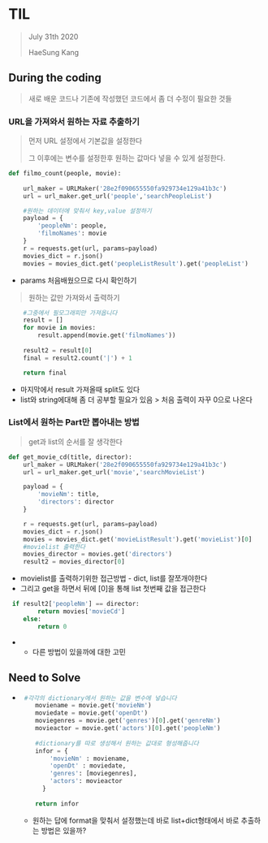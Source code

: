 # TIL

> July 31th 2020
>
> HaeSung Kang



## During the coding

> 새로 배운 코드나 기존에 작성했던 코드에서 좀 더 수정이 필요한 것들

### 

### URL을 가져와서 원하는 자료 추출하기

> 먼저 URL 설정에서 기본값을 설정한다 
>
> 그 이후에는 변수를 설정한후 원하는 값마다 넣을 수 있게 설정한다. 

```python
def filmo_count(people, movie):
    
    url_maker = URLMaker('28e2f090655550fa929734e129a41b3c')
    url = url_maker.get_url('people','searchPeopleList')

    #원하는 데이터에 맞춰서 key,value 설정하기
    payload = {
        'peopleNm': people,
        'filmoNames': movie
    }
    r = requests.get(url, params=payload)
    movies_dict = r.json()
    movies = movies_dict.get('peopleListResult').get('peopleList')
```

- params 처음배웠으므로 다시 확인하기

>원하는 값만 가져와서 출력하기 

```python
    #그중에서 필모그래피만 가져옵니다
    result = []
    for movie in movies:
        result.append(movie.get('filmoNames'))
   
    result2 = result[0]
    final = result2.count('|') + 1

    return final
```

- 마지막에서 result 가져올때  split도 있다
- list와 string에대해 좀 더 공부할 필요가 있음 > 처음 출력이 자꾸 0으로 나온다



### List에서 원하는 Part만 뽑아내는 방법

>get과 list의 순서를 잘 생각한다

```python
def get_movie_cd(title, director):
    url_maker = URLMaker('28e2f090655550fa929734e129a41b3c')
    url = url_maker.get_url('movie','searchMovieList')

    payload = {
        'movieNm': title,
        'directors': director
    }

    r = requests.get(url, params=payload)
    movies_dict = r.json()
    movies = movies_dict.get('movieListResult').get('movieList')[0]
    #movielist 출력한다
    movies_director = movies.get('directors')
    result2 = movies_director[0]
```

-  movielist를 출력하기위한 접근방법 - dict, list를 잘쪼개야한다
- 그리고 get을 하면서 뒤에 [0]을 통해 list 첫번째 값을 접근한다

```python
 if result2['peopleNm'] == director:
        return movies['movieCd']
    else:
        return 0
```

- - 다른 방법이 있을까에 대한 고민




## Need to Solve

- ```python
   #각각의 dictionary에서 원하는 값을 변수에 넣습니다
      moviename = movie.get('movieNm')
      moviedate = movie.get('openDt')
      moviegenres = movie.get('genres')[0].get('genreNm')
      movieactor = movie.get('actors')[0].get('peopleNm')
      
      #dictionary를 따로 생성해서 원하는 값대로 형성해줍니다
      infor = {
          'movieNm' : moviename, 
          'openDt' : moviedate, 
          'genres': [moviegenres],
          'actors': movieactor
        }
      
      return infor
  ```

  - 원하는 답에 format을 맞춰서 설정했는데 바로 list+dict형태에서 바로 추출하는 방법은 있을까?


